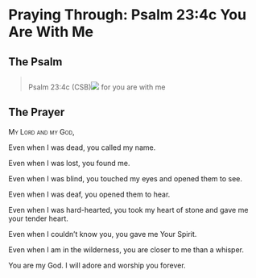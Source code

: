 # Praying Through: Psalm 23:4c You Are With Me

## The Psalm

>Psalm 23:4c (CSB)<img class="intro-right" style="margin-top:10px" src="/images/art-paris-psalter.jpg">   for you are with me

## The Prayer

<div style='font-variant: small-caps;'>
My Lord and my God,
</div>


Even when I was dead,
  you called my name.

Even when I was lost,
  you found me.

Even when I was blind,
  you touched my eyes
  and opened them to see.

Even when I was deaf,
  you opened them to hear.

Even when I was hard-hearted,
  you took my heart of stone
  and gave me your tender heart.

Even when I couldn’t know you,
  you gave me Your Spirit.

Even when I am in the wilderness,
  you are closer to me than a whisper.

You are my God. I will adore
and worship you forever.
